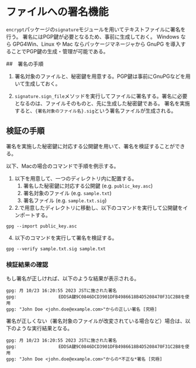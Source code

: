 # ファイルへの署名機能

`encrypt`パッケージの`signature`モジュールを用いてテキストファイルに署名を行う。
署名にはPGP鍵が必要となるため、事前に生成しておく。
Windows なら GPG4Win、Linux や Mac ならパッケージマネージャから GnuPG を導入することでPGP鍵の生成・管理が可能である。

##　署名の手順

1. 署名対象のファイルと、秘密鍵を用意する。PGP鍵は事前にGnuPGなどを用いて生成しておく。

2. `signature.sign_file`メソッドを実行してファイルに署名する。署名に必要となるのは、ファイルそのものと、先に生成した秘密鍵である。
   署名を実施すると、`{署名対象のファイル名}.sig`という署名ファイルが生成される。

## 検証の手順

署名を実施した秘密鍵に対応する公開鍵を用いて、署名を検証することができる。

以下、Macの場合のコマンドで手順を例示する。
1. 以下を用意して、一つのディレクトリ内に配置する。
   1. 署名した秘密鍵に対応する公開鍵 (e.g. `public_key.asc`)
   2. 署名対象のファイル (e.g. `sample.txt`)
   3. 署名ファイル (e.g. `sample.txt.sig`)
2. 2\.で用意したディレクトリに移動し、以下のコマンドを実行して公開鍵をインポートする。

```
gpg --import public_key.asc
```

4. 以下のコマンドを実行して署名を検証する。

```
gpg --verify sample.txt.sig sample.txt
```

### 検証結果の確認

もし署名が正しければ、以下のような結果が表示される。

```
gpg: 月 10/23 16:20:55 2023 JSTに施された署名
gpg:                EDDSA鍵9C0846DCD3901DFB4986618B4D5208470F31C2B8を使用
gpg: "John Doe <john.doe@example.com>"からの正しい署名 [究極]
```

署名が正しくない（署名対象のファイルが改変されている場合など）場合は、以下のような実行結果となる。

```
gpg: 月 10/23 16:20:55 2023 JSTに施された署名
gpg:                EDDSA鍵9C0846DCD3901DFB4986618B4D5208470F31C2B8を使用
gpg: "John Doe <john.doe@example.com>"からの*不正な*署名 [究極]
```
